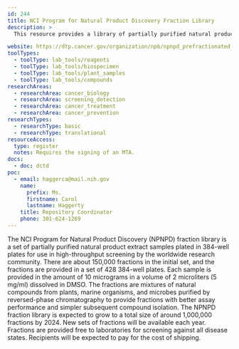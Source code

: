 ```yaml
---
id: 244
title: NCI Program for Natural Product Discovery Fraction Library
description: >
  This resource provides a library of partially purified natural product extract fractions for use in high-throughput screening. The fractions are derived from natural product extracts in the NCI Repository.

website: https://dtp.cancer.gov/organization/npb/npnpd_prefractionated_library.htm
toolTypes:
  - toolType: lab_tools/reagents
  - toolType: lab_tools/biospecimen
  - toolType: lab_tools/plant_samples
  - toolType: lab_tools/compounds
researchAreas:
  - researchArea: cancer_biology
  - researchArea: screening_detection
  - researchArea: cancer_treatment
  - researchArea: cancer_prevention
researchTypes:
  - researchType: basic
  - researchType: translational
resourceAccess:
  type: register
  notes: Requires the signing of an MTA.
docs:
  - doc: dctd
poc:
  - email: haggerca@mail.nih.gov
    name:
      prefix: Ms.
      firstname: Carol
      lastname: Haggerty
    title: Repository Coordinator
    phone: 301-624-1269
---
```

The NCI Program for Natural Product Discovery (NPNPD) fraction library is a set of partially purified natural product extract samples plated in 384-well plates for use in high-throughput screening by the worldwide research community. There are about 150,000 fractions in the initial set, and the fractions are provided in a set of 428 384-well plates. Each sample is provided in the amount of 10 micrograms in a volume of 2 microliters (5 mg/ml) dissolved in DMSO. The fractions are mixtures of natural compounds from plants, marine organisms, and microbes purified by reversed-phase chromatography to provide fractions with better assay performance and simpler subsequent compound isolation. The NPNPD fraction library is expected to grow to a total size of around 1,000,000 fractions by 2024. New sets of fractions will be available each year. Fractions are provided free to laboratories for screening against all disease states. Recipients will be expected to pay for the cost of shipping.
